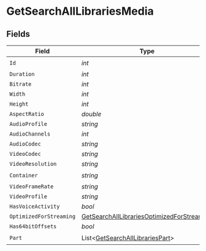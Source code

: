 # GetSearchAllLibrariesMedia


## Fields

| Field                                                                                                             | Type                                                                                                              | Required                                                                                                          | Description                                                                                                       | Example                                                                                                           |
| ----------------------------------------------------------------------------------------------------------------- | ----------------------------------------------------------------------------------------------------------------- | ----------------------------------------------------------------------------------------------------------------- | ----------------------------------------------------------------------------------------------------------------- | ----------------------------------------------------------------------------------------------------------------- |
| `Id`                                                                                                              | *int*                                                                                                             | :heavy_check_mark:                                                                                                | N/A                                                                                                               | 119534                                                                                                            |
| `Duration`                                                                                                        | *int*                                                                                                             | :heavy_minus_sign:                                                                                                | N/A                                                                                                               | 11558112                                                                                                          |
| `Bitrate`                                                                                                         | *int*                                                                                                             | :heavy_minus_sign:                                                                                                | N/A                                                                                                               | 25025                                                                                                             |
| `Width`                                                                                                           | *int*                                                                                                             | :heavy_minus_sign:                                                                                                | N/A                                                                                                               | 3840                                                                                                              |
| `Height`                                                                                                          | *int*                                                                                                             | :heavy_minus_sign:                                                                                                | N/A                                                                                                               | 2072                                                                                                              |
| `AspectRatio`                                                                                                     | *double*                                                                                                          | :heavy_minus_sign:                                                                                                | N/A                                                                                                               | 1.85                                                                                                              |
| `AudioProfile`                                                                                                    | *string*                                                                                                          | :heavy_minus_sign:                                                                                                | N/A                                                                                                               | dts                                                                                                               |
| `AudioChannels`                                                                                                   | *int*                                                                                                             | :heavy_minus_sign:                                                                                                | N/A                                                                                                               | 6                                                                                                                 |
| `AudioCodec`                                                                                                      | *string*                                                                                                          | :heavy_minus_sign:                                                                                                | N/A                                                                                                               | eac3                                                                                                              |
| `VideoCodec`                                                                                                      | *string*                                                                                                          | :heavy_minus_sign:                                                                                                | N/A                                                                                                               | hevc                                                                                                              |
| `VideoResolution`                                                                                                 | *string*                                                                                                          | :heavy_minus_sign:                                                                                                | N/A                                                                                                               | 4k                                                                                                                |
| `Container`                                                                                                       | *string*                                                                                                          | :heavy_check_mark:                                                                                                | N/A                                                                                                               | mkv                                                                                                               |
| `VideoFrameRate`                                                                                                  | *string*                                                                                                          | :heavy_minus_sign:                                                                                                | N/A                                                                                                               | 24p                                                                                                               |
| `VideoProfile`                                                                                                    | *string*                                                                                                          | :heavy_minus_sign:                                                                                                | N/A                                                                                                               | main 10                                                                                                           |
| `HasVoiceActivity`                                                                                                | *bool*                                                                                                            | :heavy_minus_sign:                                                                                                | N/A                                                                                                               | false                                                                                                             |
| `OptimizedForStreaming`                                                                                           | [GetSearchAllLibrariesOptimizedForStreaming](../../Models/Requests/GetSearchAllLibrariesOptimizedForStreaming.md) | :heavy_minus_sign:                                                                                                | N/A                                                                                                               | 1                                                                                                                 |
| `Has64bitOffsets`                                                                                                 | *bool*                                                                                                            | :heavy_minus_sign:                                                                                                | N/A                                                                                                               | false                                                                                                             |
| `Part`                                                                                                            | List<[GetSearchAllLibrariesPart](../../Models/Requests/GetSearchAllLibrariesPart.md)>                             | :heavy_check_mark:                                                                                                | N/A                                                                                                               |                                                                                                                   |